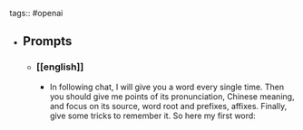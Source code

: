 tags:: #openai

- ## Prompts
  - ### [[english]]
    - In following chat, I will give you a word every single time. Then you should give me points of its pronunciation, Chinese meaning, and focus on its source, word root and prefixes, affixes. Finally, give some tricks to remember it. So here my first word: